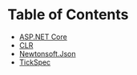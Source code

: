 # Table of Contents

* [ASP.NET Core](./AspDotNetCore)
* [CLR](./CLR)
* [Newtonsoft.Json](./Newtonsoft.Json)
* [TickSpec](./TickSpec)